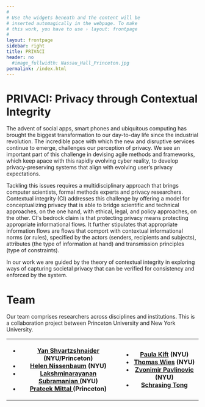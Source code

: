 ```yaml
---
#
# Use the widgets beneath and the content will be
# inserted automagically in the webpage. To make
# this work, you have to use › layout: frontpage
#
layout: frontpage
sidebar: right
title: PRIVACI
header: no
  #image_fullwidth: Nassau_Hall_Princeton.jpg
permalink: /index.html
---
```

<p/>

# PRIVACI: Privacy through Contextual Integrity

The advent of social apps, smart phones and ubiquitous computing has brought the biggest transformation to our day-to-day life since the industrial revolution. The incredible pace with which the new and disruptive services continue to emerge, challenges our perception of privacy. We see an important part of this challenge in devising agile methods and frameworks, which keep apace with this rapidly evolving cyber reality, to develop  privacy-preserving systems that align with evolving user’s privacy expectations.

Tackling this issues requires a multidisciplinary approach that brings computer scientists, formal methods experts and privacy researchers. Contextual integrity (CI) addresses this challenge by offering a model for conceptualizing privacy that is able to bridge scientific and technical approaches, on the one hand, with ethical, legal, and policy approaches, on the other. CI's bedrock claim is that protecting privacy means protecting appropriate informational flows. It further stipulates that appropriate information flows are flows that comport with contextual informational norms (or rules), specified by the actors (senders, recipients and subjects), attributes (the type of information at hand) and transmission principles (type of constraints).

In our work we are guided by the theory of contextual integrity in exploring ways of capturing societal privacy that can be verified for consistency and enforced by the system.


# Team

Our team comprises researchers across disciplines and institutions.
This is a collaboration project between Princeton University and New York University.

<table style="width:100%">
  <tr>
    <th>
    <ul>
    <li><a href="http://yansh.github.io">Yan Shvartzshnaider</a> (NYU/Princeton)</li>
    <li><a href="http://www.nyu.edu/projects/nissenbaum/">Helen Nissenbaum</a> (NYU) </li>
    <li><a href="http://cs.nyu.edu/~lakshmi/Lakshmi/Home.html">Lakshminarayanan Subramanian </a>(NYU) </li>
    <li><a href="http://www.princeton.edu/~pmittal/index.html">Prateek Mittal </a>(Princeton) </li>
    </ul>
    </th>
    <th>
    <ul>    
    <li><a href="">Paula Kift</a> (NYU) </li>
    <li><a href="http://cs.nyu.edu/wies/">Thomas Wies</a> (NYU) </li>
    <li><a href="https://wp.nyu.edu/zvonimir/">Zvonimir Pavlinovic</a> (NYU) </li>
    <li><a href="">Schrasing Tong</a> </li>
    </ul>
   </th>
  </tr>  
</table>

<!-- * [Yan Shvartzshnaider](http://yansh.github.io) (NYU/Princeton)
* [Helen Nissenbaum](http://www.nyu.edu/projects/nissenbaum/)(NYU)
* [Lakshminarayanan Subramanian](http://cs.nyu.edu/~lakshmi/Lakshmi/Home.html) (NYU)

* [Prateek Mittal](http://www.princeton.edu/~pmittal/index.html) (Princeton)
* Paula Kift (NYU)
* [Thomas Wies](http://cs.nyu.edu/wies/) (NYU)
* [Zvonimir Pavlinovic](https://wp.nyu.edu/zvonimir/) (NYU) -->
